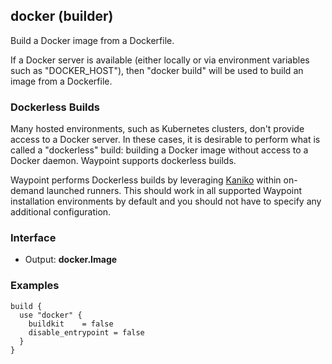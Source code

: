 <!-- This file was generated via `make gen/integrations-hcl` -->
## docker (builder)

Build a Docker image from a Dockerfile.

If a Docker server is available (either locally or via environment variables
such as "DOCKER_HOST"), then "docker build" will be used to build an image
from a Dockerfile.

### Dockerless Builds

Many hosted environments, such as Kubernetes clusters, don't provide access
to a Docker server. In these cases, it is desirable to perform what is called
a "dockerless" build: building a Docker image without access to a Docker
daemon. Waypoint supports dockerless builds.

Waypoint performs Dockerless builds by leveraging
[Kaniko](https://github.com/GoogleContainerTools/kaniko)
within on-demand launched runners. This should work in all supported
Waypoint installation environments by default and you should not have
to specify any additional configuration.

### Interface

- Output: **docker.Image**

### Examples

```hcl
build {
  use "docker" {
	buildkit    = false
	disable_entrypoint = false
  }
}
```

